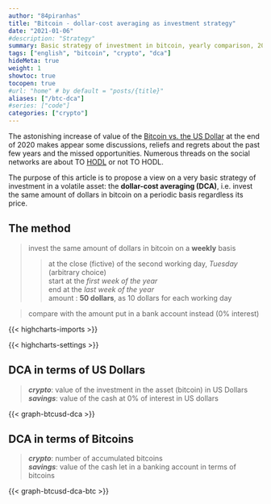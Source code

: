 ```yaml
---
author: "84piranhas"
title: "Bitcoin - dollar-cost averaging as investment strategy"
date: "2021-01-06"
#description: "Strategy"
summary: Basic strategy of investment in bitcoin, yearly comparison, 2015-2020
tags: ["english", "bitcoin", "crypto", "dca"]
hideMeta: true
weight: 1
showtoc: true
tocopen: true
#url: "home" # by default = "posts/{title}"
aliases: ["/btc-dca"]
#series: ["code"]
categories: ["crypto"]
---
```


The astonishing increase of value of the <a href="https://www.kraken.com/en-us/prices/xbt-bitcoin-price-chart/usd-us-dollar?interval=All" target="_blank">Bitcoin vs. the US Dollar</a> at the end of 2020 makes appear some discussions, reliefs and regrets about the past few years and the missed opportunities. Numerous threads on the social networks are about TO <a href="https://en.wikipedia.org/wiki/Hodl" target="_blank">HODL</a> or not TO HODL.


The purpose of this article is to propose a view on a very basic strategy of investment in a volatile asset: the **dollar-cost averaging (DCA)**, i.e. invest the same amount of dollars in bitcoin on a periodic basis regardless its price.

## The method

> invest the same amount of dollars in bitcoin on a **weekly** basis
>> at the close (fictive) of the second working day, *Tuesday* (arbitrary choice)  
>> start at the *first week of the year*  
>> end at the *last week of the year*  
>> amount : **50 dollars**, as 10 dollars for each working day

> compare with the amount put in a bank account instead (0% interest)


{{< highcharts-imports >}}

{{< highcharts-settings >}}


## DCA in terms of US Dollars

> ***crypto***: value of the investment in the asset (bitcoin) in US Dollars  
***savings***: value of the cash at 0% of interest in US dollars

{{< graph-btcusd-dca >}}

## DCA in terms of Bitcoins

> ***crypto***: number of accumulated bitcoins  
***savings***: value of the cash let in a banking account in terms of bitcoins

{{< graph-btcusd-dca-btc >}}


